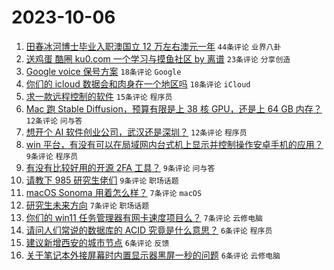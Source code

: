 # 2023-10-06

1. [田春冰河博士毕业入职澳国立 12 万左右澳元一年](https://www.v2ex.com/t/979141) `44条评论` `业界八卦`
1. [送鸡蛋 酷圈 ku0.com 一个学习与摸鱼社区 by 离谱](https://www.v2ex.com/t/979164) `23条评论` `分享创造`
1. [Google voice 保号方案](https://www.v2ex.com/t/979173) `18条评论` `Google`
1. [你们的 icloud 数据会和肉身在一个地区吗](https://www.v2ex.com/t/979146) `18条评论` `iCloud`
1. [求一款远程控制的软件](https://www.v2ex.com/t/979154) `15条评论` `程序员`
1. [Mac 跑 Stable Diffusion，预算有限是上 38 核 GPU，还是上 64 GB 内存？](https://www.v2ex.com/t/979171) `12条评论` `问与答`
1. [想开个 AI 软件创业公司，武汉还是深圳？](https://www.v2ex.com/t/979157) `12条评论` `程序员`
1. [win 平台，有没有可以在局域网内台式机上显示并控制操作安卓手机的应用？](https://www.v2ex.com/t/979172) `9条评论` `程序员`
1. [有没有比较好用的开源 2FA 工具？](https://www.v2ex.com/t/979165) `9条评论` `问与答`
1. [请教下 985 研究生佬们](https://www.v2ex.com/t/979162) `9条评论` `职场话题`
1. [macOS Sonoma 用着怎么样？](https://www.v2ex.com/t/979167) `7条评论` `macOS`
1. [研究生未来方向](https://www.v2ex.com/t/979161) `7条评论` `职场话题`
1. [你们的 win11 任务管理器有网卡速度项目么？](https://www.v2ex.com/t/979148) `7条评论` `云修电脑`
1. [请问人们常说的数据库的 ACID 究竟是什么意思？](https://www.v2ex.com/t/979186) `6条评论` `程序员`
1. [建议新增西安的城市节点](https://www.v2ex.com/t/979169) `6条评论` `反馈`
1. [关于笔记本外接屏幕时内置显示器黑屏一秒的问题](https://www.v2ex.com/t/979149) `6条评论` `云修电脑`
